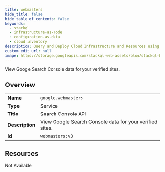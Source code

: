 ```yaml
---
title: webmasters
hide_title: false
hide_table_of_contents: false
keywords:
  - stackql
  - infrastructure-as-code
  - configuration-as-data
  - cloud inventory
description: Query and Deploy Cloud Infrastructure and Resources using SQL
custom_edit_url: null
image: https://storage.googleapis.com/stackql-web-assets/blog/stackql-blog-post-featured-image.png
---
```

View Google Search Console data for your verified sites.  
    

## Overview
<table><tbody>
<tr><td><b>Name</b></td><td><code>google.webmasters</code></td></tr>
<tr><td><b>Type</b></td><td>Service</td></tr>
<tr><td><b>Title</b></td><td>Search Console API</td></tr>
<tr><td><b>Description</b></td><td>View Google Search Console data for your verified sites.</td></tr>
<tr><td><b>Id</b></td><td><code>webmasters:v3</code></td></tr>
</tbody></table>

## Resources
<div class="row"><div class="providerDocColumn">Not Available</div></div>